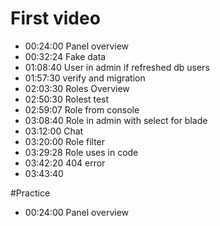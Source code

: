 # First video
- 00:24:00 Panel overview
- 00:32:24 Fake data
- 01:08:40 User in admin if refreshed db users
- 01:57:30 verify and migration
- 02:03:30 Roles Overview
- 02:50:30 Rolest test
- 02:59:07 Role from console
- 03:08:40 Role in admin with select for blade
- 03:12:00 Chat
- 03:20:00 Role filter
- 03:29:28 Role uses in code
- 03:42:20 404 error
- 03:43:40


#Practice
- 00:24:00 Panel overview
